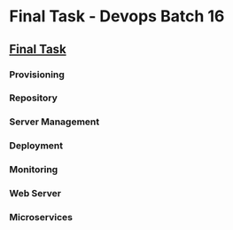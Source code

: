 # Final Task - Devops Batch 16
## [Final Task](https://github.com/angellaviory/DevOps16-dw-AngellaAvioryRotinsulu/tree/main/Final%20Task)
### Provisioning
### Repository
### Server Management
### Deployment
### Monitoring
### Web Server
### Microservices
